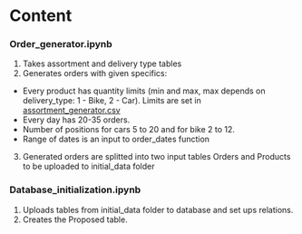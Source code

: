 # Content

### Order_generator.ipynb
1. Takes assortment and delivery type tables
2. Generates orders with given specifics:
  - Every product has quantity limits (min and max, max depends on delivery_type: 1 - Bike, 2 - Car). Limits are set in [assortment_generator.csv](https://github.com/AntonMiniazev/Online_retail_Pipeline/blob/main/project_notebooks/assortment_generator.csv)
  - Every day has 20-35 orders.
  - Number of positions for cars 5 to 20 and for bike 2 to 12.
  - Range of dates is an input to order_dates function

3. Generated orders are splitted into two input tables Orders and Products to be uploaded to initial_data folder 

### Database_initialization.ipynb
1. Uploads tables from initial_data folder to database and set ups relations.
2. Creates the Proposed table.
